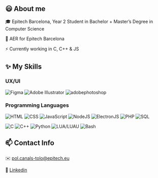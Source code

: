 ## 😃 About me

🎓 Epitech Barcelona, Year 2 Student in Bachelor + Master’s Degree in Computer Science

💼 AER for Epitech Barcelona

⚡ Currently working in C, C++ & JS

## ✨ My Skills

### UX/UI

![Figma](https://img.shields.io/badge/-Figma-000?&logo=Figma)
![Adobe Illustrator](https://img.shields.io/badge/-Adobe_Illustrator-000?&logo=adobeillustrator)
![adobephotoshop](https://img.shields.io/badge/-Adobe_Photoshop-000?&logo=adobephotoshop)

### Programming Languages

![HTML](https://img.shields.io/badge/-HTML-000?&logo=HTML5)
![CSS](https://img.shields.io/badge/-CSS-000?&logo=CSS3)
![JavaScript](https://img.shields.io/badge/-JavaScript-000?logo=javascript)
![NodeJS](https://img.shields.io/badge/-NodeJS-000?logo=Node.js)
![ElectronJS](https://img.shields.io/badge/-ElectronJS-000?logo=Electron)
![PHP](https://img.shields.io/badge/-PHP-000?logo=php)
![SQL](https://img.shields.io/badge/-SQL-000?&logo=MySQL)

![C](https://img.shields.io/badge/-C-000?logo=c)
![C++](https://img.shields.io/badge/-C++-000?logo=c%2B%2B)
![Python](https://img.shields.io/badge/-Python-000?logo=python)
![LUA/LUAU](https://img.shields.io/badge/-Lua-000?logo=lua)
![Bash](https://img.shields.io/badge/-Shell-000?logo=gnu-bash)


## 📫 Contact Info

✉️ pol.canals-tolo@epitech.eu

🔗 [Linkedin](https://linkedin.com/in/pol-canals/)
